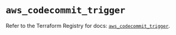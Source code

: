 # `aws_codecommit_trigger`

Refer to the Terraform Registry for docs: [`aws_codecommit_trigger`](https://registry.terraform.io/providers/hashicorp/aws/5.68.0/docs/resources/codecommit_trigger).
